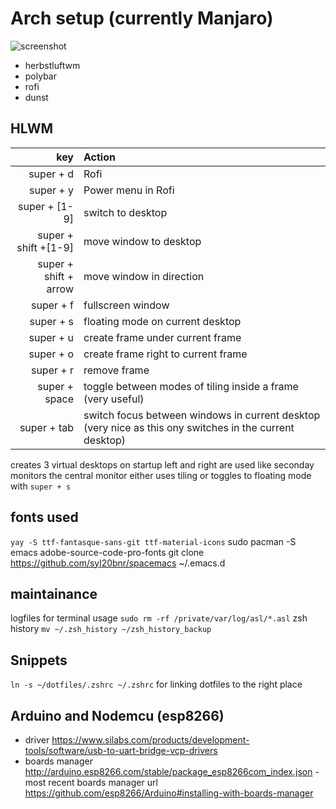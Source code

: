 
# Arch setup (currently Manjaro)

![screenshot](https://github.com/wlard/dotfiles/blob/master/screenshot.png?raw=true)

* herbstluftwm
* polybar
* rofi
* dunst

## HLWM
| key | Action |
| --: | :----- |
| super + d | Rofi |
| super + y | Power menu in Rofi |
| super + [1-9] | switch to desktop |
| super + shift +[1-9] | move window to desktop |
| super + shift + arrow | move window in direction |
| super + f | fullscreen window |
| super + s | floating mode on current desktop |
| super + u | create frame under current frame |
| super + o | create frame right to current frame |
| super + r | remove frame |
| super + space | toggle between modes of tiling inside a frame (very useful) |
| super + tab | switch focus between windows in current desktop (very nice as this ony switches in the current desktop) |

creates 3 virtual desktops on startup left and right are used like seconday monitors the central monitor
either uses tiling or toggles to floating mode with `super + s`


## fonts used
`yay -S ttf-fantasque-sans-git ttf-material-icons`
sudo pacman -S emacs adobe-source-code-pro-fonts
git clone https://github.com/syl20bnr/spacemacs ~/.emacs.d

## maintainance
logfiles for terminal usage `sudo rm -rf /private/var/log/asl/*.asl`
zsh history `mv ~/.zsh_history ~/zsh_history_backup`

## Snippets
  `ln -s ~/dotfiles/.zshrc ~/.zshrc` for linking dotfiles to the right place



## Arduino and Nodemcu (esp8266)
- driver https://www.silabs.com/products/development-tools/software/usb-to-uart-bridge-vcp-drivers
- boards manager http://arduino.esp8266.com/stable/package_esp8266com_index.json
-most recent boards manager url https://github.com/esp8266/Arduino#installing-with-boards-manager